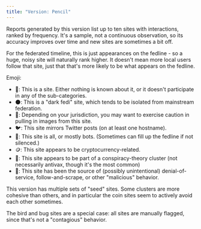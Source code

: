 ```yaml
---
title: "Version: Pencil"
---
```

Reports generated by this version list up to ten sites with interactions, ranked by frequency. It's a sample, not a continuous observation, so its accuracy improves over time and new sites are sometimes a bit off.

For the federated timeline, this is just appearances on the fedline - so a huge, noisy site will naturally rank higher. It doesn't mean more local users follow that site, just that that's more likely to be what appears on the fedline.

Emoji:

* 🐘: This is a site. Either nothing is known about it, or it doesn't participate in any of the sub-categories.
* 🌑: This is a "dark fedi" site, which tends to be isolated from mainstream federation.
* 🧸: Depending on your jurisdiction, you may want to exercise caution in pulling in images from this site.
* 🐦: This site mirrors Twitter posts (on at least one hostname).
* 🤖: This site is all, or mostly bots. (Sometimes can fill up the fedline if not silenced.)
* 🪙: This site appears to be cryptocurrency-related.
* 💉: This site appears to be part of a conspiracy-theory cluster (not necessarily antivax, though it's the most common)
* 🐛: This site has been the source of (possibly unintentional) denial-of-service, follow-and-scrape, or other "malicious" behavior.
 
This version has multiple sets of "seed" sites. Some clusters are more cohesive than others, and in particular the coin sites seem to actively avoid each other sometimes.

The bird and bug sites are a special case: all sites are manually flagged, since that's not a "contagious" behavior.

